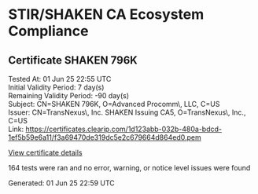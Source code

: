# STIR/SHAKEN CA Ecosystem Compliance

## Certificate SHAKEN 796K

Tested At: 01 Jun 25 22:55 UTC\
Initial Validity Period: 7 day(s)\
Remaining Validity Period: -90 day(s)\
Subject: CN=SHAKEN 796K, O=Advanced Procomm\\, LLC, C=US\
Issuer: CN=TransNexus\\, Inc. SHAKEN Issuing CA5, O=TransNexus\\, Inc., C=US\
Link: https://certificates.clearip.com/1d123abb-032b-480a-bdcd-1ef5b59e6a11/f3a69470de319dc5e2c679664d864ed0.pem

[View certificate details](https://x509.io/?cert=MIIC1DCCAnugAwIBAgIQSqtvFaJTXP4H4zvxxFzfzDAKBggqhkjOPQQDAjBWMQswCQYDVQQGEwJVUzEZMBcGA1UEChMQVHJhbnNOZXh1cywgSW5jLjEsMCoGA1UEAxMjVHJhbnNOZXh1cywgSW5jLiBTSEFLRU4gSXNzdWluZyBDQTUwHhcNMjUwMjI0MTUwMDQxWhcNMjUwMzAzMTUwMDQwWjBDMQswCQYDVQQGEwJVUzEeMBwGA1UEChMVQWR2YW5jZWQgUHJvY29tbSwgTExDMRQwEgYDVQQDEwtTSEFLRU4gNzk2SzBZMBMGByqGSM49AgEGCCqGSM49AwEHA0IABNytAZ8LLDjYAq8shgsYWo7BR5qSv2milZnuIOu%2BC1%2FE%2FuL5R%2FCjE4Gc9ljX3R6B423S95Qcv3pVZse%2BVoG%2FWK%2BjggE8MIIBODAMBgNVHRMBAf8EAjAAMA4GA1UdDwEB%2FwQEAwIHgDAdBgNVHQ4EFgQUJZBUirOBAGc05hMoA%2B8rW%2F1VARUwHwYDVR0jBBgwFoAU2gCzh%2FiCP7%2B6IqJkY7X2L8yOdcowFwYDVR0gBBAwDjAMBgpghkgBhv8JAQEEMIGmBgNVHR8EgZ4wgZswgZigOqA4hjZodHRwczovL2F1dGhlbnRpY2F0ZS1hcGkuaWNvbmVjdGl2LmNvbS9kb3dubG9hZC92MS9jcmyiWqRYMFYxFDASBgNVBAcMC0JyaWRnZXdhdGVyMQswCQYDVQQIDAJOSjETMBEGA1UEAwwKU1RJLVBBIENSTDELMAkGA1UEBhMCVVMxDzANBgNVBAoMBlNUSS1QQTAWBggrBgEFBQcBGgQKMAigBhYENzk2SzAKBggqhkjOPQQDAgNHADBEAiBuykcQIw7v%2FCc1M7DB0g6xmKZoMfg7h0UFABgN%2BDueuwIgOxur3HX1dnPTL8L6yj%2Fjt9x%2BqN4JSdKlvEmzRlQzg8w%3D)

164 tests were ran and no error, warning, or notice level issues were found


Generated: 01 Jun 25 22:59 UTC